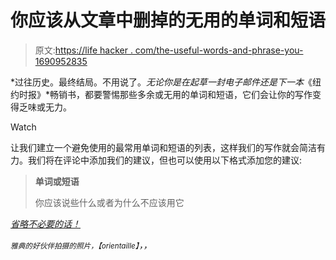 # 你应该从文章中删掉的无用的单词和短语

> 原文:[https://life hacker . com/the-useful-words-and-phrase-you-1690952835](https://lifehacker.com/the-useless-words-and-phrases-you-should-strike-from-yo-1690952835)

*过往历史。最终结局。不用说了。*无论你是在起草一封电子邮件还是下一本*《纽约时报》*畅销书，都要警惕那些多余或无用的单词和短语，它们会让你的写作变得乏味或无力。

Watch

让我们建立一个避免使用的最常用单词和短语的列表，这样我们的写作就会简洁有力。我们将在评论中添加我们的建议，但也可以使用以下格式添加您的建议:

> **单词或短语**
> 
> 你应该说些什么或者为什么不应该用它

[*省略不必要的话！*](https://www.amazon.com/dp/020530902X?asc_campaign=InlineText&asc_refurl=https://lifehacker.com/the-useless-words-and-phrases-you-should-strike-from-yo-1690952835&asc_source=&linkCode=ogi&psc=1&smid=ATVPDKIKX0DER&tag=kinjalifehackerlink-20&th=1)

<small>*雅典的好伙伴拍摄的照片，*</small><small>*【orientaille】*</small>*，，*